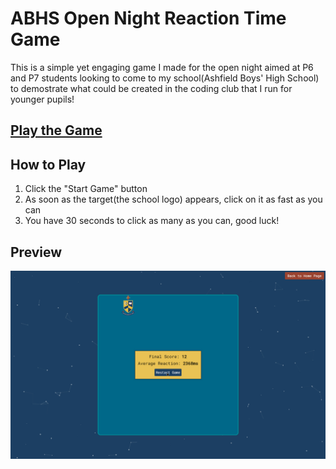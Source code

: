 # ABHS Open Night Reaction Time Game
This is a simple yet engaging game I made for the open night aimed at P6 and P7 students looking to come to my school(Ashfield Boys' High School) to demostrate what could be created in the coding club that I run for younger pupils! 

##  [Play the Game](https://abhsgame.dylanmck.com/)

## How to Play

1. Click the "Start Game" button
2. As soon as the target(the school logo) appears, click on it as fast as you can
3. You have 30 seconds to click as many as you can, good luck!

## Preview
![Game Preview](images/preview.gif)
